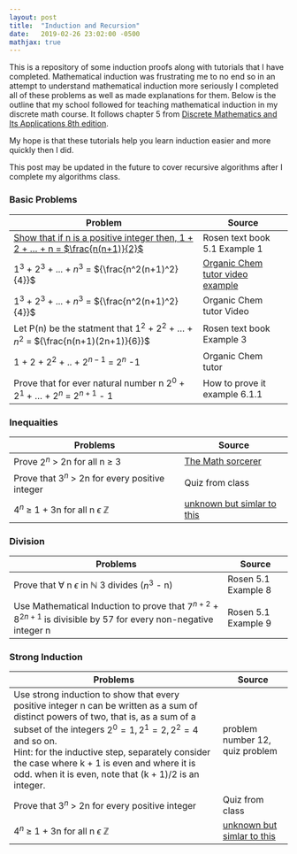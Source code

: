 ```yaml
---
layout: post
title:  "Induction and Recursion"
date:   2019-02-26 23:02:00 -0500
mathjax: true
---
```


This is a repository of some induction proofs along with tutorials that I have completed. Mathematical induction was frustrating me to no end so in an attempt to understand mathematical induction more seriously I completed all of these problems as well as made explanations for them. Below is the outline that my school followed for teaching mathematical induction in my discrete math course. It follows chapter 5 from [Discrete Mathematics and Its Applications 8th edition](http://www2.fiit.stuba.sk/~kvasnicka/Mathematics%20for%20Informatics/Rosen_Discrete_Mathematics_and_Its_Applications_7th_Edition.pdf).

My hope is that these tutorials help you learn induction easier and more quickly then I did.

This post may be updated in the future to cover recursive algorithms after I complete my algorithms class.

### Basic Problems

| Problem                                                      | Source                                                       |
| ------------------------------------------------------------ | ------------------------------------------------------------ |
| [Show that if n is a positive integer then, 1 + 2 + … + n = $\frac{n(n+1)}{2}$](https://www.youtube.com/watch?v=4Qw9sc5kgvA&t=786s) | Rosen text book 5.1 Example 1                                |
| $1^3$ + ​$2^3​$ + ... + ​$n^3​$ = ​${\frac{n^2(n+1)^2}{4}}​$       | [Organic Chem tutor video example](https://www.youtube.com/watch?v=tHNVX3e9zd0) |
| $1^3$ + $2^3​$ + ... + $n^3​$ = ${\frac{n^2(n+1)^2}{4}}​$       | Organic Chem tutor Video                                     |
| Let P(n) be the statment that $1^2$ + $2^2​$ + … + $n^2​$ = ${\frac{n(n+1)(2n+1)}{6}}​$ | Rosen text book Example 3                                    |
| 1 + 2 + $2^2$ + .. + $2^{n-1}​$ = $2^n​$ -1                    | Organic Chem tutor                                           |
| Prove that for ever natural number n $2^0$ + $2^1$ + … + $2^n$ = $2^{n+1}$ - 1 | How to prove it example 6.1.1                                |

### Inequaities

| Problems                                              | Source                                                       |
| ----------------------------------------------------- | ------------------------------------------------------------ |
| Prove $2^n$ > 2n for all n $\geq$ 3                   | [The Math sorcerer](https://www.youtube.com/watch?v=g0EFrCYgl5s&t=266s) |
| Prove that $3^n$ > 2n for every positive integer      | Quiz from class                                              |
| $4^n$ $\geq$ 1 + 3n for all n $\epsilon$ $\mathbb{Z}$ | [unknown but simlar to this](\mathbb{N}$)                    |



### Division

| Problems                                                     | Source              |
| ------------------------------------------------------------ | ------------------- |
| Prove that $\forall$ n $\epsilon​$ in $\mathbb{N}​$   3 divides ($n^3​$ - n) | Rosen 5.1 Example 8 |
| Use Mathematical Induction to prove that $7^{n+2}$ + $8^{2n+1}$ is divisible by 57 for every non-negative integer n | Rosen 5.1 Example 9 |



### Strong Induction

| Problems                                                     | Source                                    |
| ------------------------------------------------------------ | ----------------------------------------- |
| Use strong induction to show that every positive integer n can be written as a sum of distinct powers of two, that is, as a sum of a subset of the integers $2^0 = 1,  2^1 = 2, 2^2 = 4$ and so on. <br />Hint: for the inductive step, separately consider the case where k + 1 is even and where it is odd. when it is even, note that (k + 1)/2 is an integer. | problem number 12, quiz problem           |
| Prove that $3^n$ > 2n for every positive integer             | Quiz from class                           |
| $4^n$ $\geq$ 1 + 3n for all n $\epsilon$ $\mathbb{Z}$        | [unknown but simlar to this](\mathbb{N}$) |
